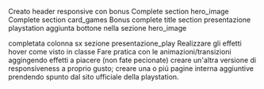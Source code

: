 Creato header responsive
con bonus
Complete section hero_image
Complete section card_games
Bonus
complete title section presentazione playstation
aggiunta bottone nella sezione hero_image

completata colonna sx sezione presentazione_play
    <!-- Completare il funzionamento della navbar principale (usando o no un componente a seconda della classe); -->
    Realizzare gli effetti hover come visto in classe
    Fare pratica con le animazioni/transizioni aggingendo effetti a piacere (non fate pecionate)
    creare un'altra versione di responsiveness a proprio gusto;
    creare una o piú pagine interna aggiuntive prendendo spunto dal sito ufficiale della playstation.